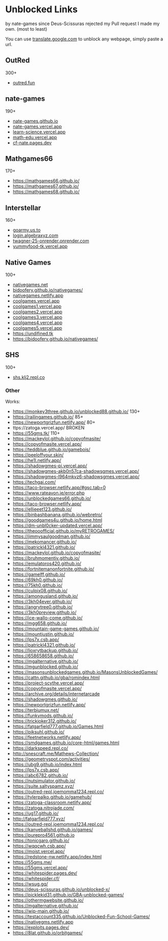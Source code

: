 # Unblocked Links
by nate-games since Deus-Scissuras rejected my Pull request I made my own.
(most to least)

You can use [translate.google.com](https://translate.google.com/) to unblock any webpage, simply paste a url.
## OutRed
300+
- [outred.fun](https://outred.fun/)
## nate-games
190+
- [nate-games.github.io](https://nate-games.github.io)
- [nate-games.vercel.app](https://nate-games.vercel.app)
- [learn-science.vercel.app](https://learn-science.vercel.app)
- [math-edu.vercel.app](https://math-edu.vercel.app)
- [cf-nate.pages.dev](https://cf-nate.pages.dev)
## Mathgames66
170+
- https://mathgames66.github.io/
- https://mathgames67.github.io/
- https://mathgames68.github.io/

## Interstellar
160+
- [goarmy.us.to](https://goarmy.us.to/)
- [login.algebraxyz.com](https://login.algebraxyz.com)
- [twagner-25-onrender.onrender.com](https://twagner-25-onrender.onrender.com/)
- [yummyfood-tk.vercel.app](https://yummyfood-tk.vercel.app/)
## Native Games
100+
- [nativegames.net](https://nativegames.net)
- [bidoofery.github.io/nativegames/](https://bidoofery.github.io/nativegames/)
- [nativegames.netlify.app](https://nativegames.netlify.app)
- [coolgames.vercel.app](https://coolgames.vercel.app)
- [coolgames1.vercel.app](https://coolgames1.vercel.app)
- [coolgames2.vercel.app](https://coolgames2.vercel.app)
- [coolgames3.vercel.app](https://coolgames3.vercel.app)
- [coolgames4.vercel.app](https://coolgames4.vercel.app)
- [coolgames5.vercel.app](https://coolgames5.vercel.app)
- https://undifined.tk
- https://bidoofery.github.io/nativegames/

## SHS
100+
- [shs.klj2.repl.co](https://shs.klj2.repl.co/)
### Other

Works:
- https://monkey3three.github.io/unblocked88.github.io/ 130+
- https://railingames.github.io/ 85+
- https://newportgrizfun.netlify.app/ 80+
- ttps://zatoga.vercel.app/ BROKEN
- https://55gms.tk/ 110+
- https://mackeylol.github.io/copyofmasite/
- https://copyofmasite.vercel.app/
- https://teddblue.github.io/gamebois/
- https://peeloffyour.skin/
- https://he1l.netlify.app/
- https://shadowgmes-pi.vercel.app/
- https://shadowgmes-akb0n57ca-shadowsgmes.vercel.app/
- https://shadowgmes-l964mkvz6-shadowsgmes.vercel.app/
- https://techgai.com/
- https://taco-browser.netlify.app/#gsc.tab=0
- https://www.rateavon.je/error.php
- https://unblockedgames66.github.io/
- https://taco-browser.netlify.app/
- https://ellieeet123.github.io/
- https://binbashbanana.github.io/webretro/
- https://goodgames4u.github.io/home.html
- https://dm-unbl0cker-updated.vercel.app/
- https://theooofficial.github.io/myRETROGAMES/
- https://jimmysaulgoodman.github.io/
- https://mekomancer.github.io/
- https://patrickl4321.github.io/
- https://mackeylol.github.io/copyofmasite/
- https://bruhmomentiv.github.io/
- https://emulatoros420.github.io/
- https://fortnitemanonfortnite.github.io/
- https://gamelff.github.io/
- https://69kh0.github.io/
- https://75kh0.github.io/
- https://culpix08.github.io/
- https://amongusland.github.io/
- https://3kh04ever.github.io/
- https://angrytree0.github.io/
- https://3kh0preview.github.io/
- https://ice-wallo-come.github.io/
- https://mgg658.github.io/
- https://mountain-game-games.github.io/
- https://mountjustin.github.io/
- https://lps7x.csb.app/
- https://patrickl4321.github.io/
- https://lioxrytbackup.github.io/
- https://658658658.github.io/
- https://mgalternative.github.io/
- https://mgunblocked.github.io/
- https://masonsunblockedgames.github.io/MasonsUnblockedGames/
- https://cattn.github.io/gba/romindex.html
- https://project-scythe.vercel.app/
- https://copyofmasite.vercel.app/
- https://archive.org/details/internetarcade
- https://shadowgmes.github.io/
- https://newportgrizfun.netlify.app/
- https://terbiumux.net/
- https://funkymods.github.io/
- https://trickjoker312.github.io/
- https://fatgarfield777.github.io/Games.html
- https://piksuhl.github.io/
- https://feetnetworks.netlify.app/
- https://smdgames.github.io/core-html/games.html
- https://darkspeed.repl.co/
- http://snescraft.me/Mathews-Collection/
- https://geometryspot.com/activities/
- https://ubg9.github.io/index.html
- https://lps7x.csb.app/
- https://abc6782.github.io/
- https://nutsimulator.github.io/
- https://suite.saltyspamz.xyz/
- https://outred-repl.joemomma1234.repl.co/
- https://tylerpalko.github.io/gamehub/
- https://zatoga-classroom.netlify.app/
- https://zatoga.nitrojade.com/
- https://ug17.github.io/
- http://fatgarfield777.xyz/
- https://outred-repl.joemomma1234.repl.co/
- https://kanyeballshd.github.io/games/
- https://purepro4561.github.io
- https://tonicgaro.github.io/
- https://wqqcwh.csb.app/
- https://moist.vercel.app/
- https://redstone-nw.netlify.app/index.html
- https://55gms.me/
- https://55gms.vercel.app/
- https://whitespider.pages.dev/
- https://whitespider.cf/
- https://wsug.gq/
- https://deus-scissuras.github.io/unblocked-x/
- https://picklekid31.github.io/GBA-unblocked-games/
- https://othermgwebsite.github.io/
- https://mgalternative.github.io/
- https://wip-main.github.io/
- https://testaccount335.github.io/Unblocked-Fun-School-Games/
- https://nativegms.netlify.app
- https://exploits.pages.dev/
- https://8lat.github.io/orbitgames/
